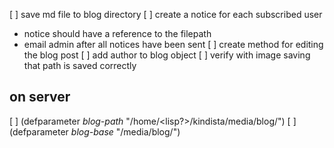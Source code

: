 [ ] save md file to blog directory
[ ] create a notice for each subscribed user
   - notice should have a reference to the filepath
   - email admin after all notices have been sent
[ ] create method for editing the blog post
[ ] add author to blog object
[ ] verify with image saving that path is saved correctly


## on server
[ ] (defparameter *blog-path* "/home/<lisp?>/kindista/media/blog/")
[ ] (defparameter *blog-base* "/media/blog/")
